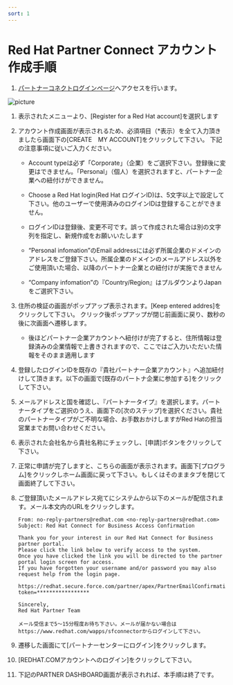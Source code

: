 ```yaml
---
sort: 1
---
```


# Red Hat Partner Connect アカウント作成手順

1. [パートナーコネクトログインページ](https://sso.redhat.com/auth/realms/redhat-external/protocol/saml/clients/redhat?RelayState=%2FDashboard_page)へアクセスを行います。

![picture](/https://github.com/RH-OPEN/rh-open.github.io/blob/main/partner-connect/001.png)

1. 表示されたメニューより、[Register for a Red Hat account]を選択します

1. アカウント作成画面が表示されるため、必須項目（*表示）を全て入力頂きましたら画面下の[CREATE　MY ACCOUNT]をクリックして下さい。
下記の注意事項に従いご入力ください。

   - Account typeは必ず「Corporate」（企業）をご選択下さい。登録後に変更はできません。「Personal」（個人）を選択されますと、パートナー企業への紐付けができません。

   - Choose a Red Hat login(Red Hat ログインID)は、5文字以上で設定して下さい。他のユーザーで使用済みのログインIDは登録することができません。

   - ログインIDは登録後、変更不可です。誤って作成された場合は別の文字列を指定し、新規作成をお願いいたします

   - “Personal infomation”のEmail addressには必ず所属企業のドメインのアドレスをご登録下さい。所属企業のドメインのメールアドレス以外をご使用頂いた場合、以降のパートナー企業との紐付けが実施できません

   - “Company infomation”の『Country/Region』はプルダウンよりJapanをご選択下さい。

1. 住所の検証の画面がポップアップ表示されます。[Keep entered addres]をクリックして下さい。
クリック後ポップアップが閉じ前画面に戻り、数秒の後に次画面へ遷移します。
   * 後ほどパートナー企業アカウントへ紐付けが完了すると、住所情報は登録済みの企業情報で上書きされますので、ここではご入力いただいた情報をそのまま適用します

1. 登録したログインIDを既存の『貴社パートナー企業アカウント』へ追加紐付けして頂きます。以下の画面で[既存のパートナ企業に参加する]をクリックして下さい。

1. メールアドレスと国を確認し、『パートナータイプ』を選択します。パートナータイプをご選択のうえ、画面下の[次のステップ]を選択ください。貴社のパートナータイプがご不明な場合、お手数おかけしますがRed Hatの担当営業までお問い合わせください。

1. 表示された会社名から貴社名称にチェックし、[申請]ボタンをクリックして下さい。

1. 正常に申請が完了しますと、こちらの画面が表示されます。画面下[プログラム]をクリックしホーム画面に戻って下さい。もしくはそのままタブを閉じて画面終了して下さい。

2. ご登録頂いたメールアドレス宛てにシステムから以下のメールが配信されます。メール本文内のURLをクリックします。


   ```
   ​From: no-reply-partners@redhat.com <no-reply-partners@redhat.com>
   Subject: Red Hat Connect for Business Access Confirmation

   Thank you for your interest in our Red Hat Connect for Business partner portal.
   Please click the link below to verify access to the system. 
   Once you have clicked the link you will be directed to the partner portal login screen for access.
   If you have forgotten your username and/or password you may also request help from the login page.

   https://redhat.secure.force.com/partner/apex/PartnerEmailConfirmation?token=​*​****************

   Sincerely,
   Red Hat Partner Team
   ```


   ```note
   メール受信まで5〜15分程度お待ち下さい。メールが届かない場合はhttps://www.redhat.com/wapps/sfconnectorからログインして下さい。
   ```

1. 遷移した画面にて[パートナーセンターにログイン]をクリックします。

1. [REDHAT.COMアカウントへのログイン]をクリックして下さい。

1. 下記のPARTNER DASHBOARD画面が表示されれば、本手順は終了です。

